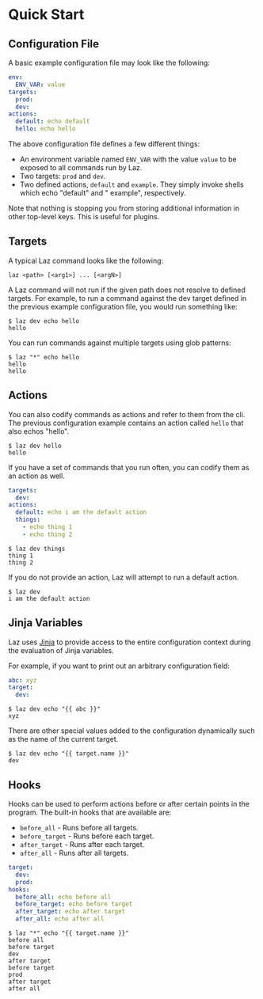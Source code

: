 # Quick Start

## Configuration File

A basic example configuration file may look like the following:

```yaml
env:
  ENV_VAR: value
targets:
  prod:
  dev:
actions:
  default: echo default
  hello: echo hello
```

The above configuration file defines a few different things:

- An environment variable named `ENV_VAR` with the value `value` to be exposed to all commands run
  by Laz.
- Two targets: `prod` and `dev`.
- Two defined actions, `default` and `example`. They simply invoke shells which echo "default" and "
  example", respectively.

Note that nothing is stopping you from storing additional information in other top-level keys. This
is useful for plugins.

## Targets

A typical Laz command looks like the following:

```shell
laz <path> [<arg1>] ... [<argN>]
```

A Laz command will not run if the given path does not resolve to defined targets. For example, to
run a command against the dev target defined in the previous example configuration file, you would
run something like:

```shell
$ laz dev echo hello
hello
```

You can run commands against multiple targets using glob patterns:

```shell
$ laz "*" echo hello
hello
hello
```

## Actions

You can also codify commands as actions and refer to them from the cli. The previous configuration
example contains an action called `hello` that also echos "hello".

```shell
$ laz dev hello
hello
```

If you have a set of commands that you run often, you can codify them as an action as well.

```yaml
targets:
  dev:
actions:
  default: echo i am the default action
  things:
    - echo thing 1
    - echo thing 2
```

```shell
$ laz dev things
thing 1
thing 2
```

If you do not provide an action, Laz will attempt to run a default action.

```shell
$ laz dev
i am the default action
```

## Jinja Variables

Laz uses [Jinja](https://jinja.palletsprojects.com/en/3.1.x/) to provide access to the entire
configuration context during the evaluation of Jinja variables.

For example, if you want to print out an arbitrary configuration field:

```yaml
abc: xyz
target:
  dev:
```

```shell
$ laz dev echo "{{ abc }}"
xyz
```

There are other special values added to the configuration dynamically such as the name of the
current target.

```shell
$ laz dev echo "{{ target.name }}"
dev
```

## Hooks

Hooks can be used to perform actions before or after certain points in the program. The built-in
hooks that are available are:

- `before_all` - Runs before all targets.
- `before_target` - Runs before each target.
- `after_target` - Runs after each target.
- `after_all` - Runs after all targets.

```yaml
target:
  dev:
  prod:
hooks:
  before_all: echo before all
  before_target: echo before target
  after_target: echo after target
  after_all: echo after all
```

```shell
$ laz "*" echo "{{ target.name }}"
before all
before target
dev
after target
before target
prod
after target
after all
```
